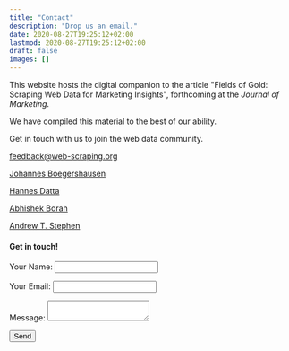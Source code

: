 ```yaml
---
title: "Contact"
description: "Drop us an email."
date: 2020-08-27T19:25:12+02:00
lastmod: 2020-08-27T19:25:12+02:00
draft: false
images: []
---
```


This website hosts the digital companion to the article "Fields of Gold: Scraping Web Data for Marketing Insights", forthcoming at the *Journal of Marketing*.

We have compiled this material to the best of our ability.

Get in touch with us to join the web data community.

[feedback@web-scraping.org](mailto:feedback@web-scraping.org)

[Johannes Boegershausen](https://boegershausen.net/)

[Hannes Datta](https://hannesdatta.com)

[Abhishek Borah](https://sites.google.com/view/abhishekborah/home)

[Andrew T. Stephen](https://www.sbs.ox.ac.uk/about-us/people/andrew-stephen)

#### Get in touch!

<form name="contact" method="POST" data-netlify="true">
  <p>
    <label>Your Name: <input type="text" name="name" /></label>
  </p>
  <p>
    <label>Your Email: <input type="email" name="email" /></label>
  </p>
  <p>
    <label>Message: <textarea name="message"></textarea></label>
  </p>
  <p>
    <button type="submit" class = "btn btn-primary btn-md px-4 mb-2">Send</button>
  </p>
</form>
